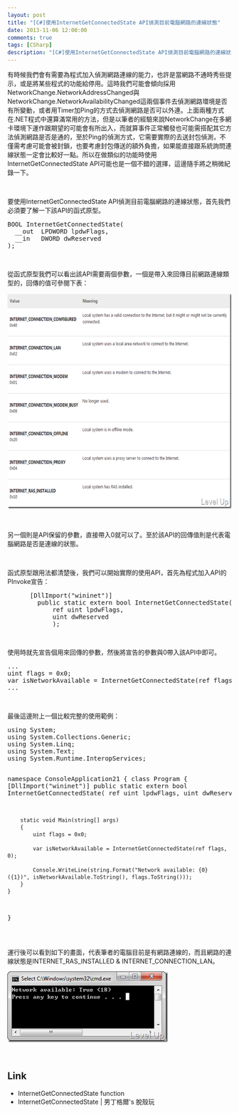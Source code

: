 ```yaml
---
layout: post
title: "[C#]使用InternetGetConnectedState API偵測目前電腦網路的連線狀態"
date: 2013-11-06 12:00:00
comments: true
tags: [CSharp]
description: "[C#]使用InternetGetConnectedState API偵測目前電腦網路的連線狀態"
---
```

<p>有時候我們會有需要為程式加入偵測網路連線的能力，也許是當網路不通時秀些提示，或是將某些程式的功能給停用。這時我們可能會傾向採用NetworkChange.NetworkAddressChanged與NetworkChange.NetworkAvailabilityChanged這兩個事件去偵測網路環境是否有所變動，或者用Timer加Ping的方式去偵測網路是否可以外連。上面兩種方式在.NET程式中還算滿常用的方法，但是以筆者的經驗來說NetworkChange在多網卡環境下運作跟期望的可能會有所出入，而就算事件正常觸發也可能需搭配其它方法偵測網路是否是通的，至於Ping的偵測方式，它需要實際的去送封包偵測，不僅需考慮可能會被封鎖，也要考慮封包傳送的額外負擔，如果能直接跟系統詢問連線狀態一定會比較好一點。所以在做類似的功能時使用InternetGetConnectedState API可能也是一個不錯的選擇，這邊隨手將之稍微紀錄一下。</p>  <p> </p>  <p>要使用InternetGetConnectedState API偵測目前電腦網路的連線狀態，首先我們必須要了解一下該API的函式原型。</p>  <div style="padding-bottom: 0px; margin: 0px; padding-left: 0px; padding-right: 0px; display: inline; float: none; padding-top: 0px" id="scid:812469c5-0cb0-4c63-8c15-c81123a09de7:3918de24-b23d-4d5d-995e-68c1ecec17ef" class="wlWriterSmartContent"><pre name="code" class="c">BOOL InternetGetConnectedState(
  __out  LPDWORD lpdwFlags,
  __in   DWORD dwReserved
);</pre></div>

<p> </p>

<p>從函式原型我們可以看出該API需要兩個參數，一個是帶入來回傳目前網路連線類型的，回傳的值可參閱下表：</p>

<p><img style="border-bottom: 0px; border-left: 0px; border-top: 0px; border-right: 0px" border="0" alt="image" src="\images\posts\215be52c-0523-43e8-9517-ce735f0ffe3d\image_thumb_1.png" width="622" height="484" /> </p>

<p> </p>

<p>另一個則是API保留的參數，直接帶入0就可以了。至於該API的回傳值則是代表電腦網路是否是連線的狀態。</p>

<p> </p>

<p>函式原型跟用法都清楚後，我們可以開始實際的使用API，首先為程式加入API的PInvoke宣告：</p>

<p />

<div style="padding-bottom: 0px; margin: 0px; padding-left: 0px; padding-right: 0px; display: inline; float: none; padding-top: 0px" id="scid:812469c5-0cb0-4c63-8c15-c81123a09de7:d569ea19-4820-44a1-a790-620cd29dfa7b" class="wlWriterSmartContent"><pre name="code" class="c#">		[DllImport("wininet")]
		public static extern bool InternetGetConnectedState(
			ref uint lpdwFlags,
			uint dwReserved
			);</pre></div>

<p />

<p> </p>

<p>使用時就先宣告個用來回傳的參數，然後將宣告的參數與0帶入該API中即可。</p>

<div style="padding-bottom: 0px; margin: 0px; padding-left: 0px; padding-right: 0px; display: inline; float: none; padding-top: 0px" id="scid:812469c5-0cb0-4c63-8c15-c81123a09de7:5409c3ee-5e83-4511-ba73-2c876c960326" class="wlWriterSmartContent"><pre name="code" class="c#">...
uint flags = 0x0;
var isNetworkAvailable = InternetGetConnectedState(ref flags, 0);
...</pre></div>

<p> </p>

<p>最後這邊附上一個比較完整的使用範例：</p>

<div style="padding-bottom: 0px; margin: 0px; padding-left: 0px; padding-right: 0px; display: inline; float: none; padding-top: 0px" id="scid:812469c5-0cb0-4c63-8c15-c81123a09de7:0f87b6d2-bfbb-4216-bd66-7e9c4dc8390c" class="wlWriterSmartContent"><pre name="code" class="c#">using System;
using System.Collections.Generic;
using System.Linq;
using System.Text;
using System.Runtime.InteropServices;

namespace ConsoleApplication21
{
	class Program
	{
		[DllImport("wininet")]
		public static extern bool InternetGetConnectedState(
			ref uint lpdwFlags,
			uint dwReserved
			);

		static void Main(string[] args)
		{
			uint flags = 0x0;

			var isNetworkAvailable = InternetGetConnectedState(ref flags, 0);

			Console.WriteLine(string.Format("Network available: {0} ({1})", isNetworkAvailable.ToString(), flags.ToString()));
		}
	}
}</pre></div>

<p> </p>

<p>運行後可以看到如下的畫面，代表筆者的電腦目前是有網路連線的，而且網路的連線狀態是INTERNET_RAS_INSTALLED &amp; INTERNET_CONNECTION_LAN。</p>

<p><img style="border-right-width: 0px; border-top-width: 0px; border-bottom-width: 0px; border-left-width: 0px" border="0" alt="image" src="\images\posts\215be52c-0523-43e8-9517-ce735f0ffe3d\image_thumb.png" width="361" height="159" /> </p>

<p> </p>

<h2>Link</h2>

<ul>
  <li>InternetGetConnectedState function </li>

  <li>InternetGetConnectedState | 男丁格爾's 脫殼玩 </li>
</ul>